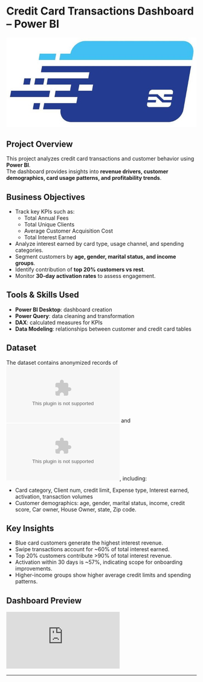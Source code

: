# Credit Card Transactions Dashboard – Power BI

![DatabaseSchema](https://github.com/INDDRSINGH/Credit-card-customer-data-analysis/blob/main/new.jpg)

## Project Overview
This project analyzes credit card transactions and customer behavior using **Power BI**.  
The dashboard provides insights into **revenue drivers, customer demographics, card usage patterns, and profitability trends**.

## Business Objectives
- Track key KPIs such as:
  - Total Annual Fees
  - Total Unique Clients
  - Average Customer Acquisition Cost
  - Total Interest Earned
- Analyze interest earned by card type, usage channel, and spending categories.
- Segment customers by **age, gender, marital status, and income groups**.
- Identify contribution of **top 20% customers vs rest**.
- Monitor **30-day activation rates** to assess engagement.

## Tools & Skills Used
- **Power BI Desktop**: dashboard creation
- **Power Query**: data cleaning and transformation
- **DAX**: calculated measures for KPIs
- **Data Modeling**: relationships between customer and credit card tables

## Dataset
The dataset contains anonymized records of ![credit card transactions](https://github.com/INDDRSINGH/Credit-card-customer-data-analysis/blob/main/credit_card.csv) and ![customer profiles](https://github.com/INDDRSINGH/Credit-card-customer-data-analysis/blob/main/customer.csv), including:
- Card category, Client num, credit limit, Expense type, Interest earned, activation, transaction volumes
- Customer demographics: age, gender, marital status, income, credit score, Car owner, House Owner, state, Zip code.

## Key Insights
- Blue card customers generate the highest interest revenue.
- Swipe transactions account for ~60% of total interest earned.
- Top 20% customers contribute >90% of total interest revenue.
- Activation within 30 days is ~57%, indicating scope for onboarding improvements.
- Higher-income groups show higher average credit limits and spending patterns.

## Dashboard Preview
![Dashboard Screenshot](https://github.com/INDDRSINGH/Credit-card-customer-data-analysis/blob/main/Credit%20card%20dashboard.pdf)


---
